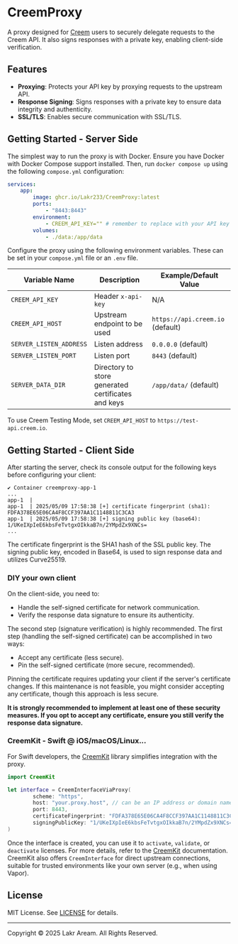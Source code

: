 # CreemProxy

A proxy designed for [Creem](https://creem.io) users to securely delegate requests to the Creem API. It also signs responses with a private key, enabling client-side verification.

## Features

- **Proxying**: Protects your API key by proxying requests to the upstream API.
- **Response Signing**: Signs responses with a private key to ensure data integrity and authenticity.
- **SSL/TLS**: Enables secure communication with SSL/TLS.

## Getting Started - Server Side

The simplest way to run the proxy is with Docker. Ensure you have Docker with Docker Compose support installed. Then, run `docker compose up` using the following `compose.yml` configuration:

```yaml
services:
    app:
        image: ghcr.io/Lakr233/CreemProxy:latest
        ports:
            - "8443:8443"
        environment:
            - CREEM_API_KEY="" # remember to replace with your API key
        volumes:
            - ./data:/app/data
```

Configure the proxy using the following environment variables. These can be set in your `compose.yml` file or an `.env` file.

| Variable Name           | Description                             | Example/Default Value            |
| ----------------------- | --------------------------------------- | -------------------------------- |
| `CREEM_API_KEY`         | Header `x-api-key`                      | N/A                              |
| `CREEM_API_HOST`        | Upstream endpoint to be used            | `https://api.creem.io` (default) |
| `SERVER_LISTEN_ADDRESS` | Listen address                          | `0.0.0.0` (default)              |
| `SERVER_LISTEN_PORT`    | Listen port                             | `8443` (default)                 |
| `SERVER_DATA_DIR`       | Directory to store generated certificates and keys | `/app/data/` (default)           |

To use Creem Testing Mode, set `CREEM_API_HOST` to `https://test-api.creem.io`.

## Getting Started - Client Side

After starting the server, check its console output for the following keys before configuring your client:

```
✔ Container creemproxy-app-1
...
app-1  |
app-1  | 2025/05/09 17:58:38 [+] certificate fingerprint (sha1): FDFA378E65E06CA4F8CCF397AA1C1148811C3CA3
app-1  | 2025/05/09 17:58:38 [+] signing public key (base64): 1/UKeIXpIeE6kbsFeTvtgxOIkkaB7n/2YMpdZx9XNCs=
...
```

The certificate fingerprint is the SHA1 hash of the SSL public key. The signing public key, encoded in Base64, is used to sign response data and utilizes Curve25519.

### DIY your own client

On the client-side, you need to:

- Handle the self-signed certificate for network communication.
- Verify the response data signature to ensure its authenticity.

The second step (signature verification) is highly recommended. The first step (handling the self-signed certificate) can be accomplished in two ways:

- Accept any certificate (less secure).
- Pin the self-signed certificate (more secure, recommended).

Pinning the certificate requires updating your client if the server's certificate changes. If this maintenance is not feasible, you might consider accepting any certificate, though this approach is less secure.

**It is strongly recommended to implement at least one of these security measures. If you opt to accept any certificate, ensure you still verify the response data signature.**

### CreemKit - Swift @ iOS/macOS/Linux...

For Swift developers, the [CreemKit](https://github.com/Lakr233/CreemKit) library simplifies integration with the proxy.

```swift
import CreemKit

let interface = CreemInterfaceViaProxy(
        scheme: "https",
        host: "your.proxy.host", // can be an IP address or domain name
        port: 8443,
        certificateFingerprint: "FDFA378E65E06CA4F8CCF397AA1C1148811C3CA3",
        signingPublicKey: "1/UKeIXpIeE6kbsFeTvtgxOIkkaB7n/2YMpdZx9XNCs=" // base64 encoded
)
```

Once the interface is created, you can use it to `activate`, `validate`, or `deactivate` licenses. For more details, refer to the [CreemKit](https://github.com/Lakr233/CreemKit) documentation. CreemKit also offers `CreemInterface` for direct upstream connections, suitable for trusted environments like your own server (e.g., when using Vapor).

## License

MIT License. See [LICENSE](LICENSE) for details.

---

Copyright © 2025 Lakr Aream. All Rights Reserved.
